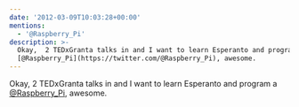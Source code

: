 ```yaml
---
date: '2012-03-09T10:03:28+00:00'
mentions:
  - '@Raspberry_Pi'
description: >-
  Okay,  2 TEDxGranta talks in and I want to learn Esperanto and program a
  [@Raspberry_Pi](https://twitter.com/@Raspberry_Pi), awesome.
---
```

Okay,  2 TEDxGranta talks in and I want to learn Esperanto and program a [@Raspberry_Pi](https://twitter.com/@Raspberry_Pi), awesome.
